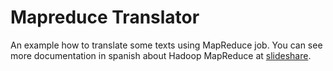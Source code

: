Mapreduce Translator
====================

An example how to translate some texts using MapReduce job. You can see more documentation in spanish about Hadoop MapReduce at [slideshare](http://www.slideshare.net/3lmd4n0/map-reduce-35938555).
